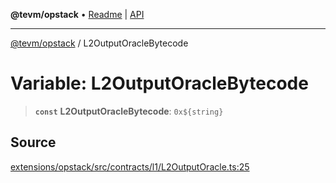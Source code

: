 **@tevm/opstack** • [Readme](../README.md) \| [API](../globals.md)

***

[@tevm/opstack](../README.md) / L2OutputOracleBytecode

# Variable: L2OutputOracleBytecode

> **`const`** **L2OutputOracleBytecode**: ```0x${string}```

## Source

[extensions/opstack/src/contracts/l1/L2OutputOracle.ts:25](https://github.com/evmts/tevm-monorepo/blob/main/extensions/opstack/src/contracts/l1/L2OutputOracle.ts#L25)
